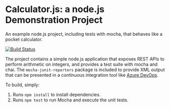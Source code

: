 Calculator.js: a node.js Demonstration Project
==============================================
An example node.js project, including tests with mocha, that behaves like
a pocket calculator.

[![Build Status](https://dev.azure.com/marcusjacobson/Integrating%20External%20Source%20Control%20with%20Azure%20Pipelines/_apis/build/status/PartsUnlimitedTestMJ.calculator?branchName=master)](https://dev.azure.com/marcusjacobson/Integrating%20External%20Source%20Control%20with%20Azure%20Pipelines/_build/latest?definitionId=27&branchName=master)

The project contains a simple node.js application that exposes REST APIs
to perform arithmetic on integers, and provides a test suite with mocha
and chai.  The `mocha-junit-reporters` package is included to provide XML
output that can be presented in a continuous integration tool like
[Azure DevOps](https://azure.com/devops).

To build, simply:

1. Runs `npm install` to install dependencies.
2. Runs `npm test` to run Mocha and execute the unit tests.

